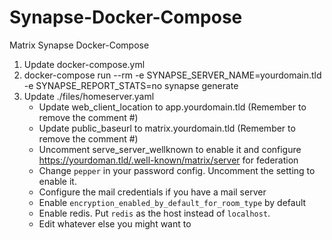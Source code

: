 # Synapse-Docker-Compose
Matrix Synapse Docker-Compose

1. Update docker-compose.yml
2. docker-compose run --rm -e SYNAPSE_SERVER_NAME=yourdomain.tld -e SYNAPSE_REPORT_STATS=no synapse generate
3. Update ./files/homeserver.yaml
   - Update web_client_location to app.yourdomain.tld (Remember to remove the comment #)
   - Update public_baseurl to matrix.yourdomain.tld (Remember to remove the comment #)
   - Uncomment serve_server_wellknown to enable it and configure https://yourdoman.tld/.well-known/matrix/server for federation
   - Change `pepper` in your password config. Uncomment the setting to enable it.
   - Configure the mail credentials if you have a mail server 
   - Enable `encryption_enabled_by_default_for_room_type` by default
   - Enable redis. Put `redis` as the host instead of `localhost`.
   - Edit whatever else you might want to
